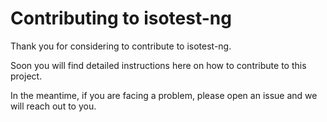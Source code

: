 # Contributing to isotest-ng

Thank you for considering to contribute to isotest-ng.

Soon you will find detailed instructions here on how to contribute to this project.

In the meantime, if you are facing a problem, please open an issue and we will reach out to you.
